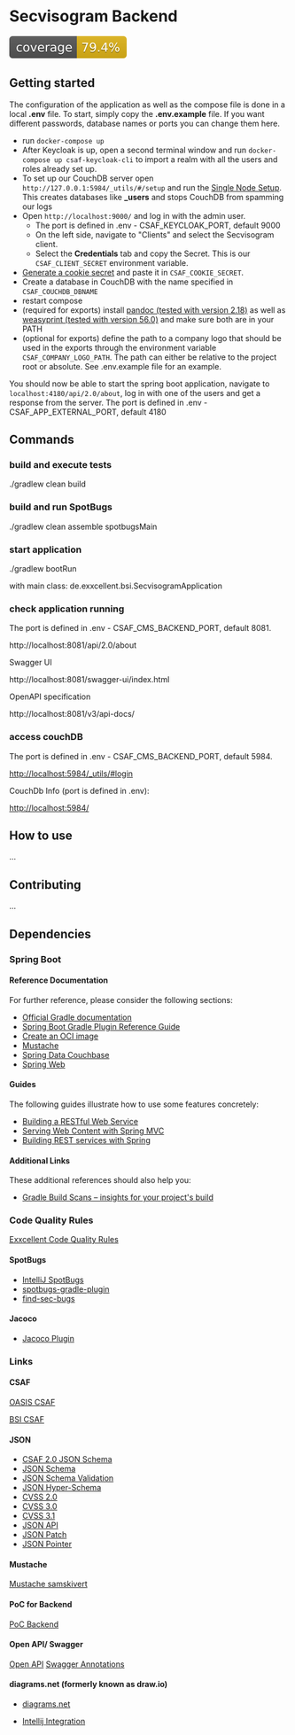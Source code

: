 # Secvisogram Backend

![Coverage](https://raw.githubusercontent.com/secvisogram/csaf-cms-backend/badges/.github/badges/jacoco.svg)

##  Getting started

The configuration of the application as well as the compose file is done in 
a local **.env** file. To start, simply copy the **.env.example** file.
If you want different passwords, database names or ports you can change them 
here.

- run `docker-compose up`
- After Keycloak is up, open a second terminal window and run 
  `docker-compose up csaf-keycloak-cli` to import a realm with all the users 
  and roles already set up.
- To set up our CouchDB server open `http://127.0.0.1:5984/_utils/#/setup` 
  and run the [Single Node Setup](https://docs.couchdb.org/en/stable/setup/single-node.html). This creates databases like **_users** and 
  stops CouchDB from spamming our logs
- Open `http://localhost:9000/` and log in with the admin user.
  - The port is defined in .env - CSAF_KEYCLOAK_PORT, default 9000
  - On the left side, navigate to "Clients" and select the Secvisogram client.
  - Select the **Credentials** tab and copy the Secret. This is our 
      `CSAF_CLIENT_SECRET` environment variable.
- [Generate a cookie secret](https://oauth2-proxy.github.io/oauth2-proxy/docs/configuration/overview/#generating-a-cookie-secret) 
  and paste it in `CSAF_COOKIE_SECRET`.
- Create a database in CouchDB with the name specified in `CSAF_COUCHDB_DBNAME`
- restart compose
- (required for exports) install [pandoc (tested with version 2.18)](https://pandoc.org/installing.html)
  as well as [weasyprint (tested with version 56.0)](https://weasyprint.org/) and make sure both are in 
  your PATH
- (optional for exports) define the path to a company logo that should be used in the exports through the environment variable `CSAF_COMPANY_LOGO_PATH`. The path can either be relative to the project root or absolute. See .env.example file for an example.

You should now be able to start the spring boot application, navigate to 
`localhost:4180/api/2.0/about`, log in with one of the users and get a 
response from the server. 
The port is defined in .env - CSAF_APP_EXTERNAL_PORT, default 4180


## Commands

### build and execute tests

./gradlew clean build

### build and run SpotBugs

./gradlew clean assemble spotbugsMain

### start application

./gradlew bootRun

with main class: de.exxcellent.bsi.SecvisogramApplication

### check application running

The port is defined in .env - CSAF_CMS_BACKEND_PORT, default 8081. 

http://localhost:8081/api/2.0/about

Swagger UI

http://localhost:8081/swagger-ui/index.html

OpenAPI specification

http://localhost:8081/v3/api-docs/

### access couchDB

The port is defined in .env - CSAF_CMS_BACKEND_PORT, default 5984.

[http://localhost:5984/_utils/#login](http://localhost:5984/_utils/#login)

CouchDb Info (port is defined in .env):

[http://localhost:5984/](http://localhost:5984/)

## How to use

...

## Contributing


...

## Dependencies

### Spring Boot

#### Reference Documentation
For further reference, please consider the following sections:

* [Official Gradle documentation](https://docs.gradle.org)
* [Spring Boot Gradle Plugin Reference Guide](https://docs.spring.io/spring-boot/docs/2.6.2/gradle-plugin/reference/html/)
* [Create an OCI image](https://docs.spring.io/spring-boot/docs/2.6.2/gradle-plugin/reference/html/#build-image)
* [Mustache](https://docs.spring.io/spring-boot/docs/2.6.2/reference/htmlsingle/#boot-features-spring-mvc-template-engines)
* [Spring Data Couchbase](https://docs.spring.io/spring-boot/docs/2.6.2/reference/htmlsingle/#boot-features-couchbase)
* [Spring Web](https://docs.spring.io/spring-boot/docs/2.6.2/reference/htmlsingle/#boot-features-developing-web-applications)

#### Guides
The following guides illustrate how to use some features concretely:

* [Building a RESTful Web Service](https://spring.io/guides/gs/rest-service/)
* [Serving Web Content with Spring MVC](https://spring.io/guides/gs/serving-web-content/)
* [Building REST services with Spring](https://spring.io/guides/tutorials/bookmarks/)

#### Additional Links
These additional references should also help you:

* [Gradle Build Scans – insights for your project's build](https://scans.gradle.com#gradle)


### Code Quality Rules

[Exxcellent Code Quality Rules](https://www.exxcellent.de/confluence/pages/viewpage.action?pageId=65113099)

#### SpotBugs

- [IntelliJ SpotBugs](https://plugins.jetbrains.com/plugin/14014-spotbugs)
- [spotbugs-gradle-plugin](https://github.com/spotbugs/spotbugs-gradle-plugin)
- [find-sec-bugs](https://find-sec-bugs.github.io/)

#### Jacoco

- [Jacoco Plugin](https://docs.gradle.org/current/userguide/jacoco_plugin.html#sec:jacoco_report_configuration)

### Links

#### CSAF 
[OASIS CSAF](https://oasis-open.github.io/csaf-documentation/)

[BSI CSAF](https://www.bsi.bund.de/DE/Themen/Unternehmen-und-Organisationen/Informationen-und-Empfehlungen/Empfehlungen-nach-Angriffszielen/Industrielle-Steuerungs-und-Automatisierungssysteme/CSAF/CSAF_node.html)

#### JSON
- [CSAF 2.0 JSON Schema](https://docs.oasis-open.org/csaf/csaf/v2.0/csaf_json_schema.json)
- [JSON Schema](https://json-schema.org/draft/2019-09/json-schema-core.html)
- [JSON Schema Validation](https://json-schema.org/draft/2019-09/json-schema-validation.html)
- [JSON Hyper-Schema](https://json-schema.org/draft/2019-09/json-schema-hypermedia.html)
- [CVSS 2.0](https://www.first.org/cvss/cvss-v2.0.json)
- [CVSS 3.0](https://www.first.org/cvss/cvss-v3.0.json)
- [CVSS 3.1](https://www.first.org/cvss/cvss-v3.1.json)
- [JSON API](https://jsonapi.org/)
- [JSON Patch](http://jsonpatch.com/)
- [JSON Pointer](https://datatracker.ietf.org/doc/html/rfc6901)


#### Mustache

[Mustache samskivert](https://github.com/samskivert/jmustache)


#### PoC for Backend

[PoC Backend](https://github.com/csaf-poc/csaf_backend)

#### Open API/ Swagger

[Open API](https://www.openapis.org/)
[Swagger Annotations](https://github.com/swagger-api/swagger-core/wiki/Swagger-2.X---Annotations)

#### diagrams.net (formerly known as draw.io)

- [diagrams.net](https://www.diagrams.net/)

- [Intellij Integration](https://plugins.jetbrains.com/plugin/15635-diagrams-net-integration)